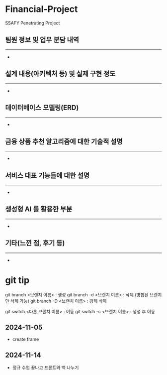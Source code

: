 # Financial-Project

SSAFY Penetrating Project

## 팀원 정보 및 업무 분담 내역

---

-

## 설계 내용(아키텍처 등) 및 실제 구현 정도

---

-

## 데이터베이스 모델링(ERD)

---

-

## 금융 상품 추천 알고리즘에 대한 기술적 설명

---

-

## 서비스 대표 기능들에 대한 설명

---

-

## 생성형 AI 를 활용한 부분

---

-

## 기타(느낀 점, 후기 등)

---

-

# git tip

git branch <브랜치 이름> : 생성
git branch -d <브랜치 이름> : 삭제 (병합된 브랜치만 삭제 가능)
git branch -D <브랜치 이름> : 강제 삭제

git switch <다른 브랜치 이름> : 이동
git switch -c <브랜치 이름> : 생성 후 이동

## 2024-11-05

- create frame

## 2024-11-14

- 정규 수업 끝나고 프론트와 백 나누기
